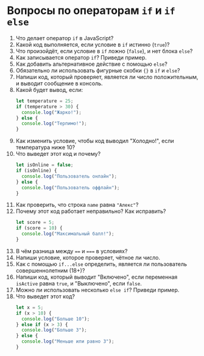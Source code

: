 # Вопросы по операторам `if` и `if else`

1. Что делает оператор `if` в JavaScript?
2. Какой код выполняется, если условие в `if` истинно (`true`)?
3. Что произойдёт, если условие в `if` ложно (`false`), и нет блока `else`?
4. Как записывается оператор `if`? Приведи пример.
5. Как добавить альтернативное действие с помощью `else`?
6. Обязательно ли использовать фигурные скобки `{}` в `if` и `else`?
7. Напиши код, который проверяет, является ли число положительным, и выводит сообщение в консоль.
8. Какой будет вывод, если:
   ```javascript  
   let temperature = 25;  
   if (temperature > 30) {  
     console.log("Жарко!");  
   } else {  
     console.log("Терпимо!");  
   }  
   ```  
9. Как изменить условие, чтобы код выводил "Холодно!", если температура ниже 10?
10. Что выведет этот код и почему?
    ```javascript  
    let isOnline = false;  
    if (isOnline) {  
      console.log("Пользователь онлайн");  
    } else {  
      console.log("Пользователь оффлайн");  
    }  
    ```  
11. Как проверить, что строка `name` равна `"Алекс"`?
12. Почему этот код работает неправильно? Как исправить?
    ```javascript  
    let score = 5;  
    if (score = 10) {  
      console.log("Максимальный балл!");  
    }  
    ```  
13. В чём разница между `==` и `===` в условиях?
14. Напиши условие, которое проверяет, чётное ли число.
15. Как с помощью `if...else` определить, является ли пользователь совершеннолетним (18+)?
16. Напиши код, который выводит "Включено", если переменная `isActive` равна `true`, и "Выключено", если `false`.
17. Можно ли использовать несколько `else if`? Приведи пример.
18. Что выведет этот код?
    ```javascript  
    let x = 5;  
    if (x > 10) {  
      console.log("Больше 10");  
    } else if (x > 3) {  
      console.log("Больше 3");  
    } else {  
      console.log("Меньше или равно 3");  
    }  
    ```  


